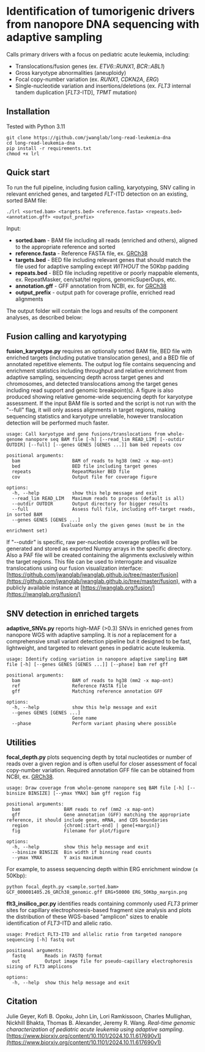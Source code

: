 
Identification of tumorigenic drivers from nanopore DNA sequencing with adaptive sampling
=========================================================================================

Calls primary drivers with a focus on pediatric acute leukemia, including:

*  Translocations/fusion genes (ex. *ETV6*::*RUNX1*, *BCR*::*ABL1*)
*  Gross karyotype abnormalities (aneuploidy)
*  Focal copy-number variation (ex. *RUNX1*, *CDKN2A*, *ERG*)
*  Single-nucleotide variation and insertions/deletions (ex. *FLT3* internal tandem duplication [*FLT3*-ITD], *TPMT* mutation)


Installation
------------

Tested with Python 3.11

    git clone https://github.com/jwanglab/long-read-leukemia-dna
    cd long-read-leukemia-dna
    pip install -r requirements.txt
    chmod +x lrl


Quick start
-----------

To run the full pipeline, including fusion calling, karyotyping, SNV calling in relevant enriched genes, and targeted *FLT*-ITD detection on an existing, sorted BAM file:

    ./lrl <sorted.bam> <targets.bed> <reference.fasta> <repeats.bed> <annotation.gff> <output_prefix>

Input:
*  **sorted.bam** - BAM file including all reads (enriched and others), aligned to the appropriate reference and sorted
*  **reference.fasta** - Reference FASTA file, ex. [GRCh38](https://ftp.ncbi.nlm.nih.gov/genomes/all/GCF/000/001/405/GCF_000001405.26_GRCh38/GCF_000001405.26_GRCh38_genomic.fna.gz)
*  **targets.bed** - BED file including relevant genes that should match the file used for adaptive sampling except *WITHOUT* the 50Kbp padding
*  **repeats.bed** - BED file including repetitive or poorly mappable elements, ex. RepeatMasker, cen/sat/tel regions, genomicSuperDups, etc.
*  **annotation.gff** - GFF annotation from NCBI, ex. for [GRCh38](https://ftp.ncbi.nlm.nih.gov/genomes/all/GCF/000/001/405/GCF_000001405.26_GRCh38/GCF_000001405.26_GRCh38_genomic.gff.gz)
*  **output\_prefix** - output path for coverage profile, enriched read alignments

The output folder will contain the logs and results of the component analyses, as described below:


Fusion calling and karyotyping
------------------------------

**fusion\_karyotype.py** requires an optionally sorted BAM file, BED file with enriched targets (including putative translocation genes), and a BED file of annotated repetitive elements. The output log file contains sequencing and enrichment statistics including throughput and relative enrichment from adaptive sampling, sequencing depth across target genes and chromosomes, and detected translocations among the target genes including read support and genomic breakpoint(s). A figure is also produced showing relative genome-wide sequencing depth for karyotype assessment. If the input BAM file is sorted and the script is not run with the "--full" flag, it will only assess alignments in target regions, making sequencing statistics and karyotype unreliable, however translocation detection will be performed much faster.

    usage: Call karyotype and gene fusions/translocations from whole-genome nanopore seq BAM file [-h] [--read_lim READ_LIM] [--outdir OUTDIR] [--full] [--genes GENES [GENES ...]] bam bed repeats cov
    
    positional arguments:
      bam                   BAM of reads to hg38 (mm2 -x map-ont)
      bed                   BED file including target genes
      repeats               RepeatMasker BED file
      cov                   Output file for coverage figure
    
    options:
      -h, --help            show this help message and exit
      --read_lim READ_LIM   Maximum reads to process (default is all)
      --outdir OUTDIR       Output directory for bigger results
      --full                Assess full file, including off-target reads, in sorted BAM
      --genes GENES [GENES ...]
                        Evaluate only the given genes (must be in the enrichment set)

If "--outdir" is specific, raw per-nucleotide coverage profiles will be generated and stored as exported Numpy arrays in the specific directory. Also a PAF file will be created containing the alignments exclusively within the target regions. This file can be used to interrogate and visualize translocations using our fusion visualization interface:
[https://github.com/jwanglab/jwanglab.github.io/tree/master/fusion](https://github.com/jwanglab/jwanglab.github.io/tree/master/fusion), with a publicly available instance at [https://jwanglab.org/fusion/](https://jwanglab.org/fusion/)


SNV detection in enriched targets
---------------------------------

**adaptive\_SNVs.py** reports high-MAF (>0.3) SNVs in enriched genes from nanopore WGS with adaptive sampling. It is *not* a replacement for a comprehensive small variant detection pipeline but it designed to be fast, lightweight, and targeted to relevant genes in pediatric acute leukemia.

    usage: Identify coding variation in nanopore adaptive sampling BAM file [-h] [--genes GENES [GENES ...]] [--phase] bam ref gff

    positional arguments:
      bam                   BAM of reads to hg38 (mm2 -x map-ont)
      ref                   Reference FASTA file
      gff                   Matching reference annotation GFF

    options:
      -h, --help            show this help message and exit
      --genes GENES [GENES ...]
                            Gene name
      --phase               Perform variant phasing where possible


Utilities
---------

**focal\_depth.py** plots sequencing depth by total nucleotides or number of reads over a given region and is often useful for closer assessment of focal copy-number variation. Required annotation GFF file can be obtained from NCBI, ex. [GRCh38](https://ftp.ncbi.nlm.nih.gov/genomes/all/GCF/000/001/405/GCF_000001405.26_GRCh38/GCF_000001405.26_GRCh38_genomic.gff.gz).

    usage: Draw coverage from whole-genome nanopore seq BAM file [-h] [--binsize BINSIZE] [--ymax YMAX] bam gff region fig

    positional arguments:
      bam                BAM reads to ref (mm2 -x map-ont)
      gff                Gene annotation (GFF) matching the appropriate reference, it should include gene, mRNA, and CDS boundaries
      region             {chrom[:start-end] | gene[+margin]}
      fig                Filename for plot/figure

    options:
      -h, --help         show this help message and exit
      --binsize BINSIZE  Bin width if binning read counts
      --ymax YMAX        Y axis maximum

For example, to assess sequencing depth within ERG enrichment window (&plusmn; 50Kbp):

    python focal_depth.py <sample.sorted.bam> GCF_000001405.26_GRCh38_genomic.gff ERG+50000 ERG_50Kbp_margin.png


**flt3\_insilico\_pcr.py** identifies reads containing commonly used *FLT3* primer sites for capillary electrophoresis-based fragment size analysis and plots the distribution of these WGS-based "amplicon" sizes to enable identification of *FLT3*-ITD and allelic ratio.

    usage: Predict FLT3-ITD and allelic ratio from targeted nanopore sequencing [-h] fastq out

    positional arguments:
      fastq       Reads in FASTQ format
      out         Output image file for pseudo-capillary electrophoresis sizing of FLT3 amplicons

    options:
      -h, --help  show this help message and exit


Citation
--------

Julie Geyer, Kofi B. Opoku, John Lin, Lori Ramkissoon, Charles Mullighan, Nickhill Bhakta, Thomas B. Alexander, Jeremy R. Wang.
*Real-time genomic characterization of pediatric acute leukemia using adaptive sampling*.
[https://www.biorxiv.org/content/10.1101/2024.10.11.617690v1](https://www.biorxiv.org/content/10.1101/2024.10.11.617690v1) 
